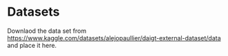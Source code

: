 # Datasets
Downlaod the data set from https://www.kaggle.com/datasets/alejopaullier/daigt-external-dataset/data and place it here.
